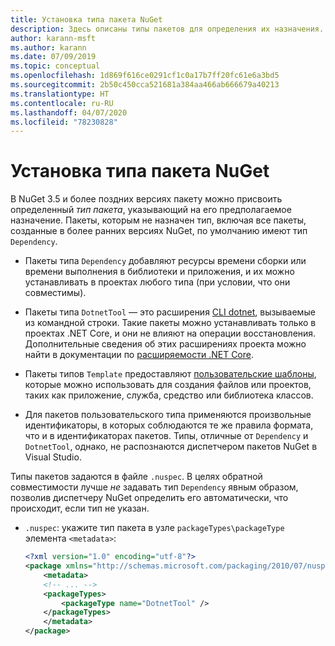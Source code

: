 ```yaml
---
title: Установка типа пакета NuGet
description: Здесь описаны типы пакетов для определения их назначения.
author: karann-msft
ms.author: karann
ms.date: 07/09/2019
ms.topic: conceptual
ms.openlocfilehash: 1d869f616ce0291cf1c0a17b7ff20fc61e6a3bd5
ms.sourcegitcommit: 2b50c450cca521681a384aa466ab666679a40213
ms.translationtype: HT
ms.contentlocale: ru-RU
ms.lasthandoff: 04/07/2020
ms.locfileid: "78230828"
---
```

# <a name="set-a-nuget-package-type"></a>Установка типа пакета NuGet

В NuGet 3.5 и более поздних версиях пакету можно присвоить определенный *тип пакета*, указывающий на его предполагаемое назначение. Пакеты, которым не назначен тип, включая все пакеты, созданные в более ранних версиях NuGet, по умолчанию имеют тип `Dependency`.

- Пакеты типа `Dependency` добавляют ресурсы времени сборки или времени выполнения в библиотеки и приложения, и их можно устанавливать в проектах любого типа (при условии, что они совместимы).

- Пакеты типа `DotnetTool` — это расширения [CLI dotnet](/dotnet/articles/core/tools/index), вызываемые из командной строки. Такие пакеты можно устанавливать только в проектах .NET Core, и они не влияют на операции восстановления. Дополнительные сведения об этих расширениях проекта можно найти в документации по [расширяемости .NET Core](/dotnet/articles/core/tools/extensibility#per-project-based-extensibility).

- Пакеты типов `Template` предоставляют [пользовательские шаблоны](/dotnet/core/tools/custom-templates), которые можно использовать для создания файлов или проектов, таких как приложение, служба, средство или библиотека классов.

- Для пакетов пользовательского типа применяются произвольные идентификаторы, в которых соблюдаются те же правила формата, что и в идентификаторах пакетов. Типы, отличные от `Dependency` и `DotnetTool`, однако, не распознаются диспетчером пакетов NuGet в Visual Studio.

Типы пакетов задаются в файле `.nuspec`. В целях обратной совместимости лучше *не* задавать тип `Dependency` явным образом, позволив диспетчеру NuGet определить его автоматически, что происходит, если тип не указан.

- `.nuspec`: укажите тип пакета в узле `packageTypes\packageType` элемента `<metadata>`:

    ```xml
    <?xml version="1.0" encoding="utf-8"?>
    <package xmlns="http://schemas.microsoft.com/packaging/2010/07/nuspec.xsd">
        <metadata>
        <!-- ... -->
        <packageTypes>
            <packageType name="DotnetTool" />
        </packageTypes>
        </metadata>
    </package>
    ```
